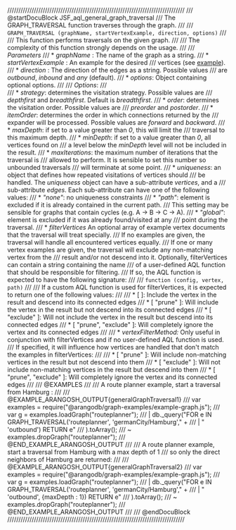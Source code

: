 ////////////////////////////////////////////////////////////////////////////////
/// @startDocuBlock JSF_aql_general_graph_traversal
/// The GRAPH\_TRAVERSAL function traverses through the graph.
///
/// `GRAPH_TRAVERSAL (graphName, startVertexExample, direction, options)`
///
/// This function performs traversals on the given graph.
///
/// The complexity of this function strongly depends on the usage.
///
/// *Parameters*
/// * *graphName*          : The name of the graph as a string.
/// * *startVertexExample*        : An example for the desired
/// vertices (see [example](#short-explanation-of-the-example-parameter)).
/// * *direction*          : The direction of the edges as a string. Possible values
/// are *outbound*, *inbound* and *any* (default).
/// * *options*: Object containing optional options.
///
/// *Options*:
///  
/// * *strategy*: determines the visitation strategy. Possible values are 
/// *depthfirst* and *breadthfirst*. Default is *breadthfirst*.
/// * *order*: determines the visitation order. Possible values are 
/// *preorder* and *postorder*.
/// * *itemOrder*: determines the order in which connections returned by the 
/// expander will be processed. Possible values are *forward* and *backward*.
/// * *maxDepth*: if set to a value greater than *0*, this will limit the 
/// traversal to this maximum depth. 
/// * *minDepth*: if set to a value greater than *0*, all vertices found on 
/// a level below the *minDepth* level will not be included in the result.
/// * *maxIterations*: the maximum number of iterations that the traversal is 
/// allowed to perform. It is sensible to set this number so unbounded traversals 
/// will terminate at some point.
/// * *uniqueness*: an object that defines how repeated visitations of vertices should 
/// be handled. The *uniqueness* object can have a sub-attribute *vertices*, and a
/// sub-attribute *edges*. Each sub-attribute can have one of the following values:
///   * *"none"*: no uniqueness constraints
///   * *"path"*: element is excluded if it is already contained in the current path.
///    This setting may be sensible for graphs that contain cycles (e.g. A -> B -> C -> A).
///   * *"global"*: element is excluded if it was already found/visited at any 
///   point during the traversal.
/// * *filterVertices*  An optional array of example vertex documents that the traversal will treat specially.
///     If no examples are given, the traversal will handle all encountered vertices equally.
///     If one or many vertex examples are given, the traversal will exclude any non-matching vertex from the
///     result and/or not descend into it. Optionally, filterVertices can contain a string containing the name
///     of a user-defined AQL function that should be responsible for filtering.
///     If so, the AQL function is expected to have the following signature:
/// 
///     `function (config, vertex, path)`
///
///     If a custom AQL function is used for filterVertices, it is expected to return one of the following values:
///
///     * [ ]: Include the vertex in the result and descend into its connected edges
///     * [ "prune" ]: Will include the vertex in the result but not descend into its connected edges
///     * [ "exclude" ]: Will not include the vertex in the result but descend into its connected edges
///     * [ "prune", "exclude" ]: Will completely ignore the vertex and its connected edges
///
/// * *vertexFilterMethod:* Only useful in conjunction with filterVertices and if no user-defined AQL function is used.
///     If specified, it will influence how vertices are handled that don't match the examples in filterVertices:
///
///    * [ "prune" ]: Will include non-matching vertices in the result but not descend into them
///    * [ "exclude" ]: Will not include non-matching vertices in the result but descend into them
///    * [ "prune", "exclude" ]: Will completely ignore the vertex and its connected edges
///
/// @EXAMPLES
///
/// A route planner example, start a traversal from Hamburg :
///
/// @EXAMPLE_ARANGOSH_OUTPUT{generalGraphTraversal1}
///   var examples = require("@arangodb/graph-examples/example-graph.js");
///   var g = examples.loadGraph("routeplanner");
/// | db._query("FOR e IN GRAPH_TRAVERSAL('routeplanner', 'germanCity/Hamburg'," +
/// | " 'outbound') RETURN e"
/// ).toArray();
/// ~ examples.dropGraph("routeplanner");
/// @END_EXAMPLE_ARANGOSH_OUTPUT
///
/// A route planner example, start a traversal from Hamburg with a max depth of 1
/// so only the direct neighbors of Hamburg are returned:
///
/// @EXAMPLE_ARANGOSH_OUTPUT{generalGraphTraversal2}
///   var examples = require("@arangodb/graph-examples/example-graph.js");
///   var g = examples.loadGraph("routeplanner");
/// | db._query("FOR e IN GRAPH_TRAVERSAL('routeplanner', 'germanCity/Hamburg'," +
/// | " 'outbound', {maxDepth : 1}) RETURN e"
/// ).toArray();
/// ~ examples.dropGraph("routeplanner");
/// @END_EXAMPLE_ARANGOSH_OUTPUT
///
/// @endDocuBlock
////////////////////////////////////////////////////////////////////////////////